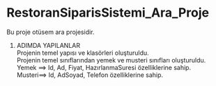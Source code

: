 # RestoranSiparisSistemi_Ara_Proje
Bu proje otüsem ara projesidir.
1. ADIMDA YAPILANLAR<br>
Projenin temel yapısı ve klasörleri oluşturuldu.<br>
Projenin temel sınıflarından yemek ve musteri sınıfları oluşturuldu.<br>
Yemek ==> Id, Ad, Fiyat, HazırlanmaSuresi özelliklerine sahip.<br>
Musteri==> Id, AdSoyad, Telefon özelliklerine sahip.<br>



